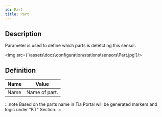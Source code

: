 ```yaml
---
id: Part
title: Part
---
```


## Description

Parameter is used to define which parts is detetcting this sensor.

<img src={'\\assets\\docs\\configuration\\stations\\sensors\\Part.jpg'}/>

## Definition

| Name              |      Value
| -------------     | :-----------:
| Name              | Name of part. 


:::note
Based on the parts name in Tia Portal will be generated markers and logic under "KT" Section.
:::
